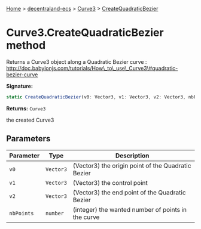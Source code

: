 [Home](./index) &gt; [decentraland-ecs](./decentraland-ecs.md) &gt; [Curve3](./decentraland-ecs.curve3.md) &gt; [CreateQuadraticBezier](./decentraland-ecs.curve3.createquadraticbezier.md)

# Curve3.CreateQuadraticBezier method

Returns a Curve3 object along a Quadratic Bezier curve : http://doc.babylonjs.com/tutorials/How\_to\_use\_Curve3\#quadratic-bezier-curve

**Signature:**
```javascript
static CreateQuadraticBezier(v0: Vector3, v1: Vector3, v2: Vector3, nbPoints: number): Curve3;
```
**Returns:** `Curve3`

the created Curve3

## Parameters

|  Parameter | Type | Description |
|  --- | --- | --- |
|  `v0` | `Vector3` | (Vector3) the origin point of the Quadratic Bezier |
|  `v1` | `Vector3` | (Vector3) the control point |
|  `v2` | `Vector3` | (Vector3) the end point of the Quadratic Bezier |
|  `nbPoints` | `number` | (integer) the wanted number of points in the curve |

